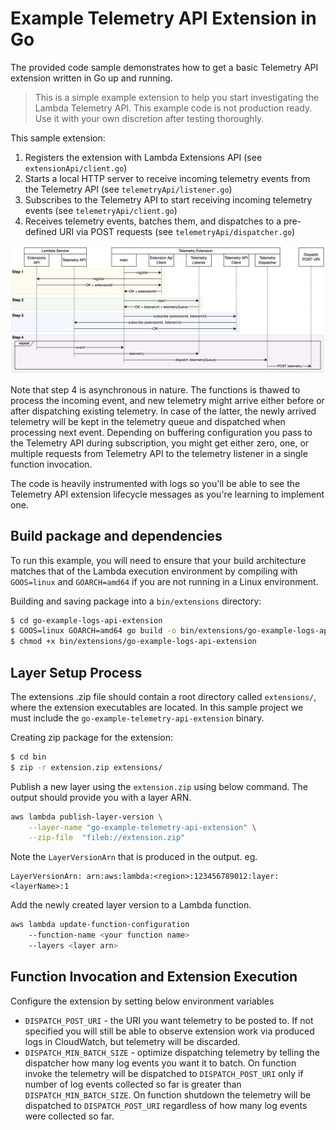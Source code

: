 # Example Telemetry API Extension in Go

The provided code sample demonstrates how to get a basic Telemetry API extension written in Go up and running.

> This is a simple example extension to help you start investigating the Lambda Telemetry API. This example code is not production ready. Use it with your own discretion after testing thoroughly.

This sample extension: 
1. Registers the extension with Lambda Extensions API (see `extensionApi/client.go`)
2. Starts a local HTTP server to receive incoming telemetry events from the Telemetry API (see `telemetryApi/listener.go`)
3. Subscribes to the Telemetry API to start receiving incoming telemetry events (see `telemetryApi/client.go`)
4. Receives telemetry events, batches them, and dispatches to a pre-defined URI via POST requests (see `telemetryApi/dispatcher.go`)

![](sample-extension-seq-diagram.png)

Note that step 4 is asynchronous in nature. The functions is thawed to process the incoming event, and new telemetry might arrive either before or after dispatching existing telemetry. In case of the latter, the newly arrived telemetry will be kept in the telemetry queue and dispatched when processing next event. Depending on buffering configuration you pass to the Telemetry API during subscription, you might get either zero, one, or multiple requests from Telemetry API to the telemetry listener in a single function invocation. 

The code is heavily instrumented with logs so you'll be able to see the Telemetry API extension lifecycle messages as you're learning to implement one. 

## Build package and dependencies

To run this example, you will need to ensure that your build architecture matches that of the Lambda execution environment by compiling with `GOOS=linux` and `GOARCH=amd64` if you are not running in a Linux environment.

Building and saving package into a `bin/extensions` directory:
```bash
$ cd go-example-logs-api-extension
$ GOOS=linux GOARCH=amd64 go build -o bin/extensions/go-example-logs-api-extension main.go
$ chmod +x bin/extensions/go-example-logs-api-extension
```

## Layer Setup Process
The extensions .zip file should contain a root directory called `extensions/`, where the extension executables are located. In this sample project we must include the `go-example-telemetry-api-extension` binary.

Creating zip package for the extension:
```bash
$ cd bin
$ zip -r extension.zip extensions/
```

Publish a new layer using the `extension.zip` using below command. The output should provide you with a layer ARN. 

```bash
aws lambda publish-layer-version \
    --layer-name "go-example-telemetry-api-extension" \
    --zip-file  "fileb://extension.zip"
```

Note the `LayerVersionArn` that is produced in the output. eg. 

```
LayerVersionArn: arn:aws:lambda:<region>:123456789012:layer:<layerName>:1
```

Add the newly created layer version to a Lambda function.

```bash
aws lambda update-function-configuration 
    --function-name <your function name> 
    --layers <layer arn>
```

## Function Invocation and Extension Execution

Configure the extension by setting below environment variables

* `DISPATCH_POST_URI` - the URI you want telemetry to be posted to. If not specified you will still be able to observe extension work via produced logs in CloudWatch, but telemetry will be discarded. 
* `DISPATCH_MIN_BATCH_SIZE` - optimize dispatching telemetry by telling the dispatcher how many log events you want it to batch. On function invoke the telemetry will be dispatched to `DISPATCH_POST_URI` only if number of log events collected so far is greater than `DISPATCH_MIN_BATCH_SIZE`. On function shutdown the telemetry will be dispatched to `DISPATCH_POST_URI` regardless of how many log events were collected so far. 

